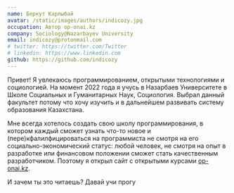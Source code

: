 ```yaml
---
name: Беркут Карлыбай
avatar: /static/images/authors/indicozy.jpg
occupation: Автор op-onai.kz
company: Sociology@Nazarbayev University
email: indicozy@protonmail.com
# twitter: https://twitter.com/Twitter
# linkedin: https://www.linkedin.com
github: https://github.com/indicozy
---
```


Привет! Я увлекаюсь программированием, открытыми технологиями и социологией. На момент 2022 года я учусь в Назарбаев Университете в Школе Социальных и Гуманитарных Наук, Социология. Выбрал данный факультет потому что хочу изучить и в дальнейшем развивать систему образования Казахстана.

Мне всегда хотелось создать свою школу программирования, в котором каждый сможет узнать что-то новое и (пере)кфалилфицироваться на программиста не смотря на его социально-экономический статус: любой человек, не смотря на опыт в разработке или финансовом положении сможет стать качественным разработчиком. Поэтому я открыл сайт с открытыми курсами [op-onai.kz](https://op-onai.kz).

И зачем ты это читаешь? Давай учи прогу
